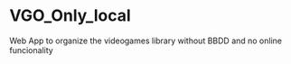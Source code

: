 # VGO_Only_local
Web App to organize the videogames library without BBDD and no online funcionality
